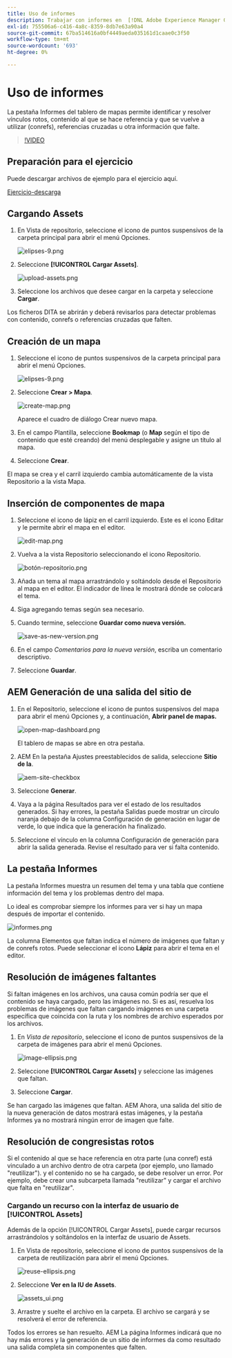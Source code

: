 ```yaml
---
title: Uso de informes
description: Trabajar con informes en  [!DNL Adobe Experience Manager Guides]
exl-id: 755506a6-c416-4a8c-8359-8db7e63a90a4
source-git-commit: 67ba514616a0bf4449aeda035161d1caae0c3f50
workflow-type: tm+mt
source-wordcount: '693'
ht-degree: 0%

---
```


# Uso de informes

La pestaña Informes del tablero de mapas permite identificar y resolver vínculos rotos, contenido al que se hace referencia y que se vuelve a utilizar (conrefs), referencias cruzadas u otra información que falte.

>[!VIDEO](https://video.tv.adobe.com/v/339039?quality=12&learn=on)

## Preparación para el ejercicio

Puede descargar archivos de ejemplo para el ejercicio aquí.

[Ejercicio-descarga](assets/exercises/working-with-reports.zip)

## Cargando Assets

1. En Vista de repositorio, seleccione el icono de puntos suspensivos de la carpeta principal para abrir el menú Opciones.

   ![elipses-9.png](images/ellipses-9.png)

1. Seleccione **[!UICONTROL Cargar Assets]**.

   ![upload-assets.png](images/upload-assets.png)

1. Seleccione los archivos que desee cargar en la carpeta y seleccione **Cargar**.

Los ficheros DITA se abrirán y deberá revisarlos para detectar problemas con contenido, conrefs o referencias cruzadas que falten.

## Creación de un mapa

1. Seleccione el icono de puntos suspensivos de la carpeta principal para abrir el menú Opciones.

   ![elipses-9.png](images/ellipses-9.png)

1. Seleccione **Crear > Mapa**.

   ![create-map.png](images/create-map.png)

   Aparece el cuadro de diálogo Crear nuevo mapa.

1. En el campo Plantilla, seleccione **Bookmap** (o **Map** según el tipo de contenido que esté creando) del menú desplegable y asigne un título al mapa.

1. Seleccione **Crear**.

El mapa se crea y el carril izquierdo cambia automáticamente de la vista Repositorio a la vista Mapa.

## Inserción de componentes de mapa

1. Seleccione el icono de lápiz en el carril izquierdo.
Este es el icono Editar y le permite abrir el mapa en el editor.

   ![edit-map.png](images/edit-map.png)

1. Vuelva a la vista Repositorio seleccionando el icono Repositorio.

   ![botón-repositorio.png](images/repository-button.png)

1. Añada un tema al mapa arrastrándolo y soltándolo desde el Repositorio al mapa en el editor.
El indicador de línea le mostrará dónde se colocará el tema.

1. Siga agregando temas según sea necesario.

1. Cuando termine, seleccione **Guardar como nueva versión.**

   ![save-as-new-version.png](images/save-as-new-version.png)

1. En el campo *Comentarios para la nueva versión*, escriba un comentario descriptivo.

1. Seleccione **Guardar**.

## AEM Generación de una salida del sitio de

1. En el Repositorio, seleccione el icono de puntos suspensivos del mapa para abrir el menú Opciones y, a continuación, **Abrir panel de mapas.**

   ![open-map-dashboard.png](images/open-map-dashboard.png)

   El tablero de mapas se abre en otra pestaña.
1. AEM En la pestaña Ajustes preestablecidos de salida, seleccione **Sitio de la**.

   ![aem-site-checkbox](images/aem-site-checkbox.png)

1. Seleccione **Generar**.

1. Vaya a la página Resultados para ver el estado de los resultados generados.
Si hay errores, la pestaña Salidas puede mostrar un círculo naranja debajo de la columna Configuración de generación en lugar de verde, lo que indica que la generación ha finalizado.

1. Seleccione el vínculo en la columna Configuración de generación para abrir la salida generada.
Revise el resultado para ver si falta contenido.

## La pestaña Informes

La pestaña Informes muestra un resumen del tema y una tabla que contiene información del tema y los problemas dentro del mapa.

Lo ideal es comprobar siempre los informes para ver si hay un mapa después de importar el contenido.

![informes.png](images/reports.png)

La columna Elementos que faltan indica el número de imágenes que faltan y de conrefs rotos. Puede seleccionar el icono **Lápiz** para abrir el tema en el editor.

## Resolución de imágenes faltantes

Si faltan imágenes en los archivos, una causa común podría ser que el contenido se haya cargado, pero las imágenes no. Si es así, resuelva los problemas de imágenes que faltan cargando imágenes en una carpeta específica que coincida con la ruta y los nombres de archivo esperados por los archivos.

1. En *Vista de repositorio*, seleccione el icono de puntos suspensivos de la carpeta de imágenes para abrir el menú Opciones.

   ![image-ellipsis.png](images/image-ellipsis.png)

1. Seleccione **[!UICONTROL Cargar Assets]** y seleccione las imágenes que faltan.

1. Seleccione **Cargar**.

Se han cargado las imágenes que faltan. AEM Ahora, una salida del sitio de la nueva generación de datos mostrará estas imágenes, y la pestaña Informes ya no mostrará ningún error de imagen que falte.

## Resolución de congresistas rotos

Si el contenido al que se hace referencia en otra parte (una conref) está vinculado a un archivo dentro de otra carpeta (por ejemplo, uno llamado &quot;reutilizar&quot;). y el contenido no se ha cargado, se debe resolver un error. Por ejemplo, debe crear una subcarpeta llamada &quot;reutilizar&quot; y cargar el archivo que falta en &quot;reutilizar&quot;.

### Cargando un recurso con la interfaz de usuario de [!UICONTROL Assets]

Además de la opción [!UICONTROL Cargar Assets], puede cargar recursos arrastrándolos y soltándolos en la interfaz de usuario de Assets.

1. En Vista de repositorio, seleccione el icono de puntos suspensivos de la carpeta de reutilización para abrir el menú Opciones.

   ![reuse-ellipsis.png](images/reuse-ellipsis.png)

1. Seleccione **Ver en la IU de Assets**.

   ![assets_ui.png](images/assets_ui.png)

1. Arrastre y suelte el archivo en la carpeta.
El archivo se cargará y se resolverá el error de referencia.

Todos los errores se han resuelto. AEM La página Informes indicará que no hay más errores y la generación de un sitio de informes da como resultado una salida completa sin componentes que falten.

